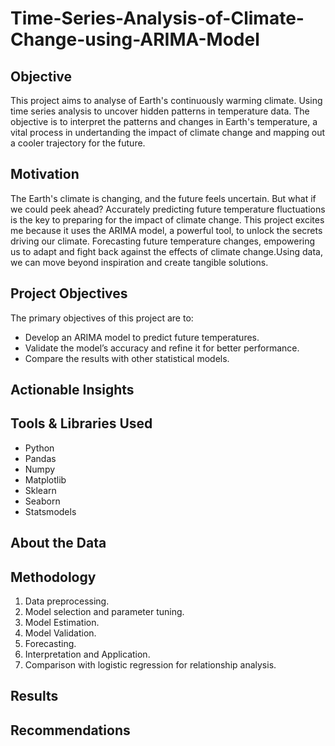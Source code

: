 # Time-Series-Analysis-of-Climate-Change-using-ARIMA-Model

## Objective
This project aims to analyse of Earth's continuously warming climate. Using time series analysis to uncover hidden patterns in temperature data. The objective is to interpret the patterns and changes in Earth's temperature, a vital process in undertanding the impact of climate change and mapping out a cooler trajectory for the future.


## Motivation
The Earth's climate is changing, and the future feels uncertain. But what if we could peek ahead? Accurately predicting future temperature fluctuations is the key to preparing for the impact of climate change. This project excites me because it uses the ARIMA model, a powerful tool, to unlock the secrets driving our climate. Forecasting future temperature changes, empowering us to adapt and fight back against the effects of climate change.Using data, we can move beyond inspiration and create tangible solutions.

## Project Objectives
The primary objectives of this project are to:
- Develop an ARIMA model to predict future temperatures.
- Validate the model’s accuracy and refine it for better performance.
- Compare the results with other statistical models.
  
## Actionable Insights 

## Tools & Libraries Used
- Python 
- Pandas
- Numpy
- Matplotlib
- Sklearn
- Seaborn
- Statsmodels


## About the Data


## Methodology

1. Data preprocessing.
2. Model selection and parameter tuning.
3. Model Estimation.
4. Model Validation.
5. Forecasting.
6. Interpretation and Application.
7. Comparison with logistic regression for relationship analysis.

## Results

## Recommendations
